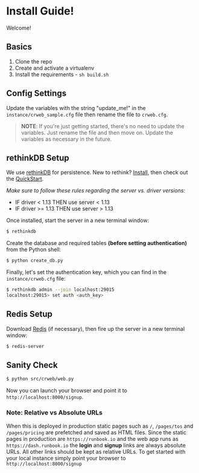 # Install Guide!

Welcome!

## Basics

1. Clone the repo
1. Create and activate a virtualenv
1. Install the requirements - `sh build.sh`

## Config Settings

Update the variables with the string "update_me!" in the `instance/crweb_sample.cfg` file then rename the file to `crweb.cfg`.

> **NOTE**: If you're just getting started, there's no need to update the variables. Just rename the file and then move on. Update the variables as necessary in the future.

## rethinkDB Setup

We use [rethinkDB](http://www.rethinkdb.com/) for persistence. New to rethink? [Install](http://www.rethinkdb.com/docs/install/), then check out the [QuickStart](http://www.rethinkdb.com/docs/quickstart/).

*Make sure to follow these rules regarding the server  vs. driver versions:*

- IF driver < 1.13 THEN use server < 1.13
- IF driver >= 1.13 THEN use server > 1.13

Once installed, start the server in a new terminal window:

```sh
$ rethinkdb
```

Create the database and required tables **(before setting authentication)** from the Python shell:

```sh
$ python create_db.py
```

Finally, let's set the authentication key, which you can find in the `instance/crweb.cfg` file:

```sh
$ rethinkdb admin --join localhost:29015
localhost:29015> set auth <auth_key>
```

## Redis Setup

Download [Redis](http://redis.io/download) (if necessary), then fire up the server in a new terminal window:

```sh
$ redis-server
```

## Sanity Check

```sh
$ python src/crweb/web.py
```

Now you can launch your browser and point it to `http://localhost:8000/signup`.

### Note: Relative vs Absolute URLs

When this is deployed in production static pages such as `/`, `/pages/tos` and `/pages/pricing` are prefetched and saved as HTML files. Since the static pages in production are `https://runbook.io` and the web app runs as `https://dash.runbook.io` the **login** and **signup** links are always absolute URLs. All other links should be kept as relative URLs. To get started with your local instance simply point your browser to `http://localhost:8000/signup`
